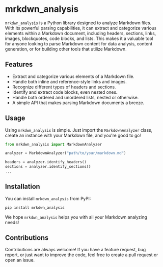# mrkdwn_analysis

`mrkdwn_analysis` is a Python library designed to analyze Markdown files. With its powerful parsing capabilities, it can extract and categorize various elements within a Markdown document, including headers, sections, links, images, blockquotes, code blocks, and lists. This makes it a valuable tool for anyone looking to parse Markdown content for data analysis, content generation, or for building other tools that utilize Markdown.

## Features
- Extract and categorize various elements of a Markdown file.
- Handle both inline and reference-style links and images.
- Recognize different types of headers and sections.
- Identify and extract code blocks, even nested ones.
- Handle both ordered and unordered lists, nested or otherwise.
- A simple API that makes parsing Markdown documents a breeze.

## Usage
Using `mrkdwn_analysis` is simple. Just import the `MarkdownAnalyzer` class, create an instance with your Markdown file, and you're good to go!

```python
from mrkdwn_analysis import MarkdownAnalyzer

analyzer = MarkdownAnalyzer("path/to/your/markdown.md")

headers = analyzer.identify_headers()
sections = analyzer.identify_sections()
...
```

## Installation
You can install `mrkdwn_analysis` from PyPI:

```bash
pip install mrkdwn_analysis
```

We hope `mrkdwn_analysis` helps you with all your Markdown analyzing needs!

## Contributions
Contributions are always welcome! If you have a feature request, bug report, or just want to improve the code, feel free to create a pull request or open an issue.
